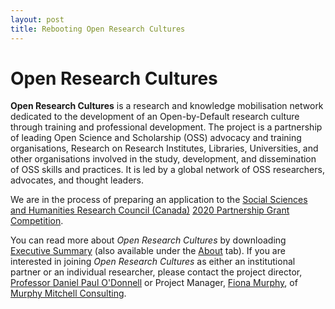```yaml
---
layout: post
title: Rebooting Open Research Cultures
---
```


# Open Research Cultures

**Open Research Cultures** is a research and knowledge mobilisation network dedicated to the development of an Open-by-Default research culture through training and professional development. The project is a partnership of leading Open Science and Scholarship (OSS) advocacy and training organisations, Research on Research Institutes, Libraries, Universities, and other organisations involved in the study, development, and dissemination of OSS skills and practices. It is led by a global network of OSS researchers, advocates, and thought leaders.

We are in the process of preparing an application to the [Social Sciences and Humanities Research Council (Canada)](http://www.sshrc-crsh.gc.ca/) [2020 Partnership Grant Competition](http://www.sshrc-crsh.gc.ca/about-au_sujet/partnerships-partenariats/partnership_grants-bourses_partenariats-eng.aspx).

You can read more about *Open Research Cultures* by downloading [Executive Summary](https://doi.org/10.5281/zenodo.3628881) (also available under the [About](/../about) tab). If you are interested in joining *Open Research Cultures* as either an institutional partner or an individual researcher, please contact the project director, [Professor Daniel Paul O'Donnell](mailto:daniel.odonnell@uleth.ca) or Project Manager, [Fiona Murphy](mailto:fionalm27@gmail.com), of [Murphy Mitchell Consulting](https://www.murphymitchellconsulting.com/).

